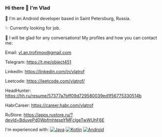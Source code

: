 ### Hi there 👋 I'm Vlad

📱 I'm an Android developer based in Saint Petersburg, Russia.

✨ Currently looking for job.

💬 I will be glad for any conversations! My profiles and how you can contact me:

Email: vl.an.trofimov@gmail.com

Telegram: https://t.me/object451

LinkedIn: https://linkedin.com/in/vlatrof

Leetcode: https://leetcode.com/vlatrof/

HeadHunter: https://hh.ru/resume/57377a7bff09d729580039ed1f56775330514b

HabrCareer: https://career.habr.com/vlatrof

RuStore: https://apps.rustore.ru/?devId=BduvePd0WpfmhtespYMFclgeTwWUhF6E

I'm experienced with:
[![Java](https://img.shields.io/badge/java-%23ED8B00.svg?style=for-the-badge&logo=java&logoColor=white)](#)
[![Kotlin](https://img.shields.io/badge/kotlin-%237F52FF.svg?style=for-the-badge&logo=kotlin&logoColor=white)](#)
[![Android](https://img.shields.io/badge/Android-3DDC84?style=for-the-badge&logo=android&logoColor=white)](#)
